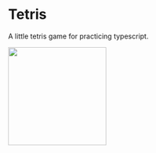 # Tetris
A little tetris game for practicing typescript.

<img src="https://thumbs.gfycat.com/AggressiveAstonishingKoi-size_restricted.gif" width="200" />
